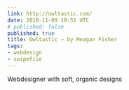 ```yaml
---
link: http://owltastic.com/
date: 2010-11-09 18:51 UTC
# published: false
published: true
title: Owltastic — by Meagan Fisher
tags:
- webdesign
- swipefile
---
```


Webdesigner with soft, organic designs
